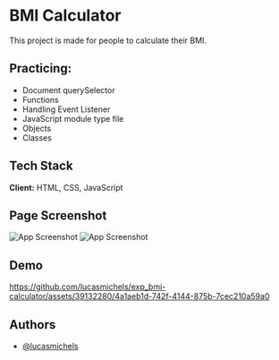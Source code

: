 
# BMI Calculator

This project is made for people to calculate their BMI.
## Practicing:

- Document querySelector
- Functions
- Handling Event Listener
- JavaScript module type file
- Objects
- Classes

## Tech Stack

**Client:** HTML, CSS, JavaScript

## Page Screenshot

![App Screenshot](https://i.imgur.com/tX2piEQ.png)
![App Screenshot](https://i.imgur.com/9bVbTGO.png)





## Demo



https://github.com/lucasmichels/exp_bmi-calculator/assets/39132280/4a1aeb1d-742f-4144-875b-7cec210a59a0



## Authors

- [@lucasmichels](https://www.github.com/lucasmichels)
